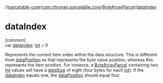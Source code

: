 //[parcelable-core](../../../index.md)/[com.chrynan.parcelable.core](../index.md)/[ByteArrayParcel](index.md)/[dataIndex](data-index.md)

# dataIndex

[common]\
var [dataIndex](data-index.md): [Int](https://kotlinlang.org/api/latest/jvm/stdlib/kotlin/-int/index.html) = 0

Represents the current item index within the data structure. This is different from [dataPosition](data-position.md) as that represents the byte value position, whereas this represents the item position. For instance, a [ByteArrayParcel](index.md) containing two [Int](https://kotlinlang.org/api/latest/jvm/stdlib/kotlin/-int/index.html) values will have a [dataSize](data-size.md) of eight (four bytes for each [Int](https://kotlinlang.org/api/latest/jvm/stdlib/kotlin/-int/index.html)). If the [dataIndex](data-index.md) equals one, the [dataPosition](data-position.md) should equal four.
